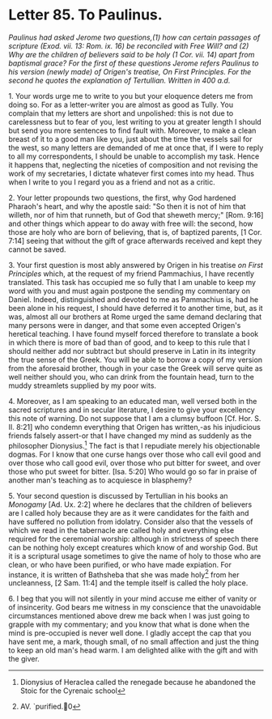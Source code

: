 <h1>Letter 85. To Paulinus.</h1>

<p><i>Paulinus had asked Jerome two questions,(1) how can certain passages of scripture (Exod. vii. 13: Rom. ix. 16) be reconciled with Free Will? and (2) Why are the children of believers said to be holy (1 Cor. vii. 14) apart from baptismal grace? For the first of these questions Jerome refers Paulinus to his version (newly made) of Origen's treatise, <I>On First Principles</I>. For the second he quotes the explanation of Tertullian. Written in 400 a.d.</i></p>

1\. Your words urge me to write to you but your eloquence deters me from doing so. For as a letter-writer you are almost as good as Tully. You complain that my letters are short and unpolished: this is not due to carelessness but to fear of you, lest writing to you at greater length I should but send you more sentences to find fault with. Moreover, to make a clean breast of it to a good man like you, just about the time the vessels sail for the west, so many letters are demanded of me at once that, if I were to reply to all my correspondents, I should be unable to accomplish my task. Hence it happens that, neglecting the niceties of composition and not revising the work of my secretaries, I dictate whatever first comes into my head. Thus when I write to you I regard you as a friend and not as a critic.

2\. Your letter propounds two questions, the first, why God hardened Pharaoh's heart, and why the apostle said: "So then it is not of him that willeth, nor of him that runneth, but of God that sheweth mercy;" [Rom. 9:16] and other things which appear to do away with free will: the second, how those are holy who are born of believing, that is, of baptized parents, [1 Cor. 7:14] seeing that without the gift of grace afterwards received and kept they cannot be saved.

3\. Your first question is most ably answered by Origen in his treatise <I>on First Principles</I> which, at the request of my friend Pammachius, I have recently translated. This task has occupied me so fully that I am unable to keep my word with you and must again postpone the sending my commentary on Daniel. Indeed, distinguished and devoted to me as Pammachius is, had he been alone in his request, I should have deferred it to another time, but, as it was, almost all our brothers at Rome urged the same demand declaring that many persons were in danger, and that some even accepted Origen's heretical teaching. I have found myself forced therefore to translate a book in which there is more of bad than of good, and to keep to this rule that I should neither add nor subtract but should preserve in Latin in its integrity the true sense of the Greek. You will be able to borrow a copy of my version from the aforesaid brother, though in your case the Greek will serve quite as well neither should you, who can drink from the fountain head, turn to the muddy streamlets supplied by my poor wits.

4\. Moreover, as I am speaking to an educated man, well versed both in the sacred scriptures and in secular literature, I desire to give your excellency this note of warning. Do not suppose that I am a clumsy buffoon [Cf. Hor. S. II. 8:21] who condemn everything that Origen has written,-as his injudicious friends falsely assert-or that I have changed my mind as suddenly as the philosopher Dionysius.[^P3603_968899] The fact is that I repudiate merely his objectionable dogmas. For I know that one curse hangs over those who call evil good and over those who call good evil, over those who put bitter for sweet, and over those who put sweet for bitter. [Isa. 5:20] Who would go so far in praise of another man's teaching as to acquiesce in blasphemy?

5\. Your second question is discussed by Tertullian in his books an <I>Monogamy</I> [Ad. Ux. 2:2] where he declares that the children of believers are l called holy because they are as it were candidates for the faith and have suffered no pollution from idolatry. Consider also that the vessels of which we read in the tabernacle are called holy and everything else required for the ceremonial worship: although in strictness of speech there can be nothing holy except creatures which know of and worship God. But it is a scriptural usage sometimes to give the name of holy to those who are clean, or who have been purified, or who have made expiation. For instance, it is written of Bathsheba that she was made holy[^P3607_970068] from her uncleanness, [2 Sam. 11:4] and the temple itself is called the holy place.

6\. I beg that you will not silently in your mind accuse me either of vanity or of insincerity. God bears me witness in my conscience that the unavoidable circumstances mentioned above drew me back when I was just going to grapple with my commentary; and you know that what is done when the mind is pre-occupied is never well done. I gladly accept the cap that you have sent me, a mark, though small, of no small affection and just the thing to keep an old man's head warm. I am delighted alike with the gift and with the giver.

[^P3603_968899]:
	Dionysius of Heraclea called the renegade because he abandoned the Stoic for the Cyrenaic school

[^P3607_970068]:
	AV. `purified.0